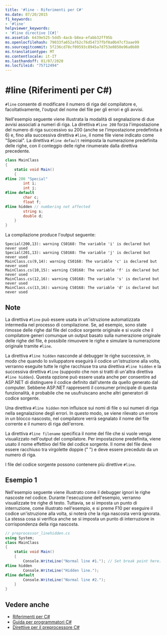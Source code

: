 ```yaml
---
title: '#line - Riferimenti per C#'
ms.date: 07/20/2015
f1_keywords:
- '#line'
helpviewer_keywords:
- '#line directive [C#]'
ms.assetid: 6439e525-5dd5-4acb-b8ea-efabb32ff95b
ms.openlocfilehash: 79033fa652af62c76d54737fbf0a0b47cf3aae99
ms.sourcegitcommit: 5f236cd78cf09593c8945a7d753e0850e96a0b80
ms.translationtype: MT
ms.contentlocale: it-IT
ms.lasthandoff: 01/07/2020
ms.locfileid: "75712494"
---
```

# <a name="line-c-reference"></a>#line (Riferimenti per C#)

`#line` consente di modificare il numero di riga del compilatore e, facoltativamente, l'output del nome del file per gli errori e gli avvisi.

Nell'esempio seguente viene illustrata la modalità di segnalazione di due avvisi associati a numeri di riga. La direttiva `#line 200` forza l'impostazione del numero di riga successivo su 200 (anche se l'impostazione predefinita è 6) e, fino alla successiva direttiva `#line`, il nome file viene indicato come "Special". La direttiva `#line default` reimposta la numerazione predefinita delle righe, con il conteggio delle righe rinumerate dalla direttiva precedente.

```csharp
class MainClass
{
    static void Main()
    {
#line 200 "Special"
        int i;
        int j;
#line default
        char c;
        float f;
#line hidden // numbering not affected
        string s;
        double d;
    }
}
```

La compilazione produce l'output seguente:

```console
Special(200,13): warning CS0168: The variable 'i' is declared but never used
Special(201,13): warning CS0168: The variable 'j' is declared but never used
MainClass.cs(9,14): warning CS0168: The variable 'c' is declared but never used
MainClass.cs(10,15): warning CS0168: The variable 'f' is declared but never used
MainClass.cs(12,16): warning CS0168: The variable 's' is declared but never used
MainClass.cs(13,16): warning CS0168: The variable 'd' is declared but never used
```

## <a name="remarks"></a>Note

La direttiva `#line` può essere usata in un'istruzione automatizzata intermedia nel processo di compilazione. Se, ad esempio, sono state rimosse delle righe dal file del codice sorgente originale e si vuole che il compilatore generi comunque un output basato sulla numerazione originale delle righe del file, è possibile rimuovere le righe e simulare la numerazione originale tramite `#line`.

La direttiva `#line hidden` nasconde al debugger le righe successive, in modo che quando lo sviluppatore eseguirà il codice un'istruzione alla volta, verranno eseguite tutte le righe racchiuse tra una direttiva `#line hidden` e la successiva direttiva `#line` (supposto che non si tratti di un'altra direttiva `#line hidden`). Questa opzione può essere usata anche per consentire ad ASP.NET di distinguere il codice definito dall'utente da quello generato dal computer. Sebbene ASP.NET rappresenti il consumer principale di questa funzionalità, è probabile che ne usufruiscano anche altri generatori di codice sorgente.

Una direttiva `#line hidden` non influisce sui nomi di file o sui numeri di riga nella segnalazione degli errori. In questo modo, se viene rilevato un errore in un blocco nascosto, nel compilatore verrà segnalato il nome del file corrente e il numero di riga dell'errore.

La direttiva `#line filename` specifica il nome del file che si vuole venga visualizzato nell'output del compilatore. Per impostazione predefinita, viene usato il nome effettivo del file del codice sorgente. Il nome del file deve essere racchiuso tra virgolette doppie (" ") e deve essere preceduto da un numero di riga.

I file del codice sorgente possono contenere più direttive `#line`.

## <a name="example-1"></a>Esempio 1

Nell'esempio seguente viene illustrato come il debugger ignori le righe nascoste nel codice. Durante l'esecuzione dell'esempio, verranno visualizzate tre righe di testo. Tuttavia, se si imposta un punto di interruzione, come illustrato nell'esempio, e si preme F10 per eseguire il codice un'istruzione alla volta, si noterà che la riga nascosta verrà ignorata. La stessa cosa si verifica anche se si imposta un punto di interruzione in corrispondenza della riga nascosta.

```csharp
// preprocessor_linehidden.cs
using System;
class MainClass
{
    static void Main()
    {
        Console.WriteLine("Normal line #1."); // Set break point here.
#line hidden
        Console.WriteLine("Hidden line.");
#line default
        Console.WriteLine("Normal line #2.");
    }
}
```

## <a name="see-also"></a>Vedere anche

- [Riferimenti per C#](../index.md)
- [Guida per programmatori C#](../../programming-guide/index.md)
- [Direttive per il preprocessore C#](./index.md)
